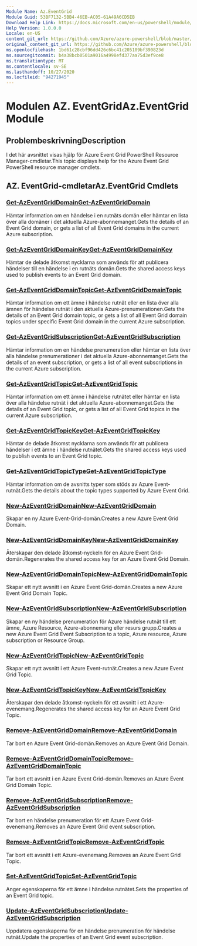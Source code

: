 ```yaml
---
Module Name: Az.EventGrid
Module Guid: 53BF7132-5BB4-46EB-AC05-61A49A6CD5EB
Download Help Link: https://docs.microsoft.com/en-us/powershell/module/az.eventgrid
Help Version: 1.0.0.0
Locale: en-US
content_git_url: https://github.com/Azure/azure-powershell/blob/master/src/EventGrid/EventGrid/help/Az.EventGrid.md
original_content_git_url: https://github.com/Azure/azure-powershell/blob/master/src/EventGrid/EventGrid/help/Az.EventGrid.md
ms.openlocfilehash: 1bd61c28cbf96dd426c6bc41c205109bf390823d
ms.sourcegitcommit: b4a38bcb0501a9016a4998efd377aa75d3ef9ce8
ms.translationtype: MT
ms.contentlocale: sv-SE
ms.lasthandoff: 10/27/2020
ms.locfileid: "94271945"
---
```

# <span data-ttu-id="48375-101">Modulen AZ. EventGrid</span><span class="sxs-lookup"><span data-stu-id="48375-101">Az.EventGrid Module</span></span>
## <span data-ttu-id="48375-102">Problembeskrivning</span><span class="sxs-lookup"><span data-stu-id="48375-102">Description</span></span>
<span data-ttu-id="48375-103">I det här avsnittet visas hjälp för Azure Event Grid PowerShell Resource Manager-cmdletar.</span><span class="sxs-lookup"><span data-stu-id="48375-103">This topic displays help for the Azure Event Grid PowerShell resource manager cmdlets.</span></span>

## <span data-ttu-id="48375-104">AZ. EventGrid-cmdletar</span><span class="sxs-lookup"><span data-stu-id="48375-104">Az.EventGrid Cmdlets</span></span>
### [<span data-ttu-id="48375-105">Get-AzEventGridDomain</span><span class="sxs-lookup"><span data-stu-id="48375-105">Get-AzEventGridDomain</span></span>](Get-AzEventGridDomain.md)
<span data-ttu-id="48375-106">Hämtar information om en händelse i en rutnäts domän eller hämtar en lista över alla domäner i det aktuella Azure-abonnemanget.</span><span class="sxs-lookup"><span data-stu-id="48375-106">Gets the details of an Event Grid domain, or gets a list of all Event Grid domains in the current Azure subscription.</span></span>

### [<span data-ttu-id="48375-107">Get-AzEventGridDomainKey</span><span class="sxs-lookup"><span data-stu-id="48375-107">Get-AzEventGridDomainKey</span></span>](Get-AzEventGridDomainKey.md)
<span data-ttu-id="48375-108">Hämtar de delade åtkomst nycklarna som används för att publicera händelser till en händelse i en rutnäts domän.</span><span class="sxs-lookup"><span data-stu-id="48375-108">Gets the shared access keys used to publish events to an Event Grid domain.</span></span>

### [<span data-ttu-id="48375-109">Get-AzEventGridDomainTopic</span><span class="sxs-lookup"><span data-stu-id="48375-109">Get-AzEventGridDomainTopic</span></span>](Get-AzEventGridDomainTopic.md)
<span data-ttu-id="48375-110">Hämtar information om ett ämne i händelse rutnät eller en lista över alla ämnen för händelse rutnät i den aktuella Azure-prenumerationen.</span><span class="sxs-lookup"><span data-stu-id="48375-110">Gets the details of an Event Grid domain topic, or gets a list of all Event Grid domain topics under specific Event Grid domain in the current Azure subscription.</span></span>

### [<span data-ttu-id="48375-111">Get-AzEventGridSubscription</span><span class="sxs-lookup"><span data-stu-id="48375-111">Get-AzEventGridSubscription</span></span>](Get-AzEventGridSubscription.md)
<span data-ttu-id="48375-112">Hämtar information om en händelse prenumeration eller hämtar en lista över alla händelse prenumerationer i det aktuella Azure-abonnemanget.</span><span class="sxs-lookup"><span data-stu-id="48375-112">Gets the details of an event subscription, or gets a list of all event subscriptions in the current Azure subscription.</span></span>

### [<span data-ttu-id="48375-113">Get-AzEventGridTopic</span><span class="sxs-lookup"><span data-stu-id="48375-113">Get-AzEventGridTopic</span></span>](Get-AzEventGridTopic.md)
<span data-ttu-id="48375-114">Hämtar information om ett ämne i händelse rutnätet eller hämtar en lista över alla händelse rutnät i det aktuella Azure-abonnemanget.</span><span class="sxs-lookup"><span data-stu-id="48375-114">Gets the details of an Event Grid topic, or gets a list of all Event Grid topics in the current Azure subscription.</span></span>

### [<span data-ttu-id="48375-115">Get-AzEventGridTopicKey</span><span class="sxs-lookup"><span data-stu-id="48375-115">Get-AzEventGridTopicKey</span></span>](Get-AzEventGridTopicKey.md)
<span data-ttu-id="48375-116">Hämtar de delade åtkomst nycklarna som används för att publicera händelser i ett ämne i händelse rutnätet.</span><span class="sxs-lookup"><span data-stu-id="48375-116">Gets the shared access keys used to publish events to an Event Grid topic.</span></span>

### [<span data-ttu-id="48375-117">Get-AzEventGridTopicType</span><span class="sxs-lookup"><span data-stu-id="48375-117">Get-AzEventGridTopicType</span></span>](Get-AzEventGridTopicType.md)
<span data-ttu-id="48375-118">Hämtar information om de avsnitts typer som stöds av Azure Event-rutnät.</span><span class="sxs-lookup"><span data-stu-id="48375-118">Gets the details about the topic types supported by Azure Event Grid.</span></span>

### [<span data-ttu-id="48375-119">New-AzEventGridDomain</span><span class="sxs-lookup"><span data-stu-id="48375-119">New-AzEventGridDomain</span></span>](New-AzEventGridDomain.md)
<span data-ttu-id="48375-120">Skapar en ny Azure Event-Grid-domän.</span><span class="sxs-lookup"><span data-stu-id="48375-120">Creates a new Azure Event Grid Domain.</span></span>

### [<span data-ttu-id="48375-121">New-AzEventGridDomainKey</span><span class="sxs-lookup"><span data-stu-id="48375-121">New-AzEventGridDomainKey</span></span>](New-AzEventGridDomainKey.md)
<span data-ttu-id="48375-122">Återskapar den delade åtkomst-nyckeln för en Azure Event Grid-domän.</span><span class="sxs-lookup"><span data-stu-id="48375-122">Regenerates the shared access key for an Azure Event Grid Domain.</span></span>

### [<span data-ttu-id="48375-123">New-AzEventGridDomainTopic</span><span class="sxs-lookup"><span data-stu-id="48375-123">New-AzEventGridDomainTopic</span></span>](New-AzEventGridDomainTopic.md)
<span data-ttu-id="48375-124">Skapar ett nytt avsnitt i en Azure Event Grid-domän.</span><span class="sxs-lookup"><span data-stu-id="48375-124">Creates a new Azure Event Grid Domain Topic.</span></span>

### [<span data-ttu-id="48375-125">New-AzEventGridSubscription</span><span class="sxs-lookup"><span data-stu-id="48375-125">New-AzEventGridSubscription</span></span>](New-AzEventGridSubscription.md)
<span data-ttu-id="48375-126">Skapar en ny händelse prenumeration för Azure händelse rutnät till ett ämne, Azure Resource, Azure-abonnemang eller resurs grupp.</span><span class="sxs-lookup"><span data-stu-id="48375-126">Creates a new Azure Event Grid Event Subscription to a topic, Azure resource, Azure subscription or Resource Group.</span></span>

### [<span data-ttu-id="48375-127">New-AzEventGridTopic</span><span class="sxs-lookup"><span data-stu-id="48375-127">New-AzEventGridTopic</span></span>](New-AzEventGridTopic.md)
<span data-ttu-id="48375-128">Skapar ett nytt avsnitt i ett Azure Event-rutnät.</span><span class="sxs-lookup"><span data-stu-id="48375-128">Creates a new Azure Event Grid Topic.</span></span>

### [<span data-ttu-id="48375-129">New-AzEventGridTopicKey</span><span class="sxs-lookup"><span data-stu-id="48375-129">New-AzEventGridTopicKey</span></span>](New-AzEventGridTopicKey.md)
<span data-ttu-id="48375-130">Återskapar den delade åtkomst-nyckeln för ett avsnitt i ett Azure-evenemang.</span><span class="sxs-lookup"><span data-stu-id="48375-130">Regenerates the shared access key for an Azure Event Grid Topic.</span></span>

### [<span data-ttu-id="48375-131">Remove-AzEventGridDomain</span><span class="sxs-lookup"><span data-stu-id="48375-131">Remove-AzEventGridDomain</span></span>](Remove-AzEventGridDomain.md)
<span data-ttu-id="48375-132">Tar bort en Azure Event Grid-domän.</span><span class="sxs-lookup"><span data-stu-id="48375-132">Removes an Azure Event Grid Domain.</span></span>

### [<span data-ttu-id="48375-133">Remove-AzEventGridDomainTopic</span><span class="sxs-lookup"><span data-stu-id="48375-133">Remove-AzEventGridDomainTopic</span></span>](Remove-AzEventGridDomainTopic.md)
<span data-ttu-id="48375-134">Tar bort ett avsnitt i en Azure Event Grid-domän.</span><span class="sxs-lookup"><span data-stu-id="48375-134">Removes an Azure Event Grid Domain Topic.</span></span>

### [<span data-ttu-id="48375-135">Remove-AzEventGridSubscription</span><span class="sxs-lookup"><span data-stu-id="48375-135">Remove-AzEventGridSubscription</span></span>](Remove-AzEventGridSubscription.md)
<span data-ttu-id="48375-136">Tar bort en händelse prenumeration för ett Azure Event Grid-evenemang.</span><span class="sxs-lookup"><span data-stu-id="48375-136">Removes an Azure Event Grid event subscription.</span></span>

### [<span data-ttu-id="48375-137">Remove-AzEventGridTopic</span><span class="sxs-lookup"><span data-stu-id="48375-137">Remove-AzEventGridTopic</span></span>](Remove-AzEventGridTopic.md)
<span data-ttu-id="48375-138">Tar bort ett avsnitt i ett Azure-evenemang.</span><span class="sxs-lookup"><span data-stu-id="48375-138">Removes an Azure Event Grid Topic.</span></span>

### [<span data-ttu-id="48375-139">Set-AzEventGridTopic</span><span class="sxs-lookup"><span data-stu-id="48375-139">Set-AzEventGridTopic</span></span>](Set-AzEventGridTopic.md)
<span data-ttu-id="48375-140">Anger egenskaperna för ett ämne i händelse rutnätet.</span><span class="sxs-lookup"><span data-stu-id="48375-140">Sets the properties of an Event Grid topic.</span></span>

### [<span data-ttu-id="48375-141">Update-AzEventGridSubscription</span><span class="sxs-lookup"><span data-stu-id="48375-141">Update-AzEventGridSubscription</span></span>](Update-AzEventGridSubscription.md)
<span data-ttu-id="48375-142">Uppdatera egenskaperna för en händelse prenumeration för händelse rutnät.</span><span class="sxs-lookup"><span data-stu-id="48375-142">Update the properties of an Event Grid event subscription.</span></span>

